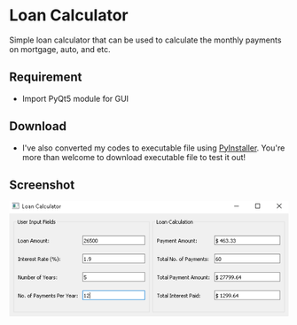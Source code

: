 # Loan Calculator
Simple loan calculator that can be used to calculate the monthly payments on mortgage, auto, and etc.

## Requirement
- Import PyQt5 module for GUI


## Download
- I've also converted my codes to executable file using [PyInstaller](http://www.pyinstaller.org/). You're more than welcome to download executable file to test it out!


## Screenshot
![Alt Text](https://github.com/choia/loan-calculator/blob/master/Loan_calculator_sc.png)
